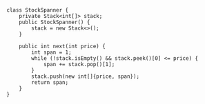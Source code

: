 ## 
    class StockSpanner {
        private Stack<int[]> stack;
        public StockSpanner() {
            stack = new Stack<>();
        }
        
        public int next(int price) {
            int span = 1;
            while (!stack.isEmpty() && stack.peek()[0] <= price) {
                span += stack.pop()[1];
            }
            stack.push(new int[]{price, span});
            return span;
        }
    }
